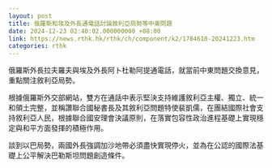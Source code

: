 ```yaml
---
layout: post
title: 俄羅斯和埃及外長通電話討論敘利亞局勢等中東問題
date: 2024-12-23 02:40:02.000000000 +08:00
link: https://news.rthk.hk/rthk/ch/component/k2/1784610-20241223.htm
categories: rthk
---
```


俄羅斯外長拉夫羅夫與埃及外長阿卜杜勒阿提通電話，就當前中東問題交換意見，重點關注敘利亞局勢。

根據俄羅斯外交部網站，雙方在通話中表示堅決支持維護敘利亞主權、獨立、統一和領土完整，並稱讚聯合國秘書長及其敘利亞問題特使裴凱儒，在團結國際社會支持敘利亞人民，根據聯合國安理會決議原則，在落實包容性政治進程基礎上實現穩定與和平方面發揮的積極作用。

談到以巴局勢，兩國外長強調加沙地帶必須盡快實現停火，並為在公認的國際法基礎上公平解決巴勒斯坦問題創造條件。
